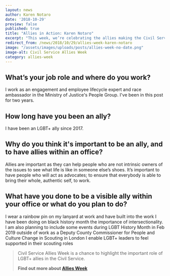 ```yaml
---
layout: news
author: Karen Notaro
date: '2018-10-29'
preview: false
published: true
title: "Allies in Action: Karen Notaro"
excerpt: "This week, we’re celebrating the allies making the Civil Service a great place to work for LGBT+ people. Karen works for the Ministry of Justice. Here's why being an ally is important to Karen."
redirect_from: /news/2018/10/29/allies-week-karen-notaro
image: "/assets/images/uploads/posts/allies-week-no-date.png"
image-alt: Civil Service Allies Week
category: allies-week
---
```


## What’s your job role and where do you work? 

I work as an engagement and employee lifecycle expert and race ambassador in the Ministry of Justice's People Group. I've been in this post for two years. 

## How long have you been an ally?  

I have been an LGBT+ ally since 2017.

## Why do you think it's important to be an ally, and to have allies within an office?  

Allies are important as they can help people who are not intrinsic owners of the issues to see what life is like in someone else’s shoes. It’s important to have people who will act as advocates; to ensure that everybody is able to bring their whole, authentic self, to work.

## What have you done to be a visible ally within your office or what do you plan to do? 

I wear a rainbow pin on my lanyard at work and have built into the work I have been doing on black history month the importance of intersectionality. I am also planning to include some events during LGBT History Month in Feb 2019 outside of work as a Deputy County Commissioner for People and Culture Change in Scouting in London I enable LGBT+ leaders to feel supported in their scouting roles

> Civil Service Allies Week is a chance to highlight the important role of LGBT+ allies in the Civil Service. 
>
> **Find out more about [Allies Week](/allies-week)**